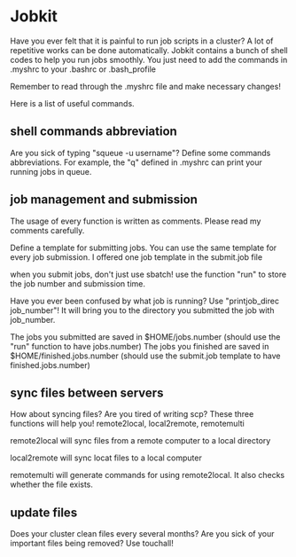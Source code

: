 # Jobkit
Have you ever felt that it is painful to run job scripts in a cluster? A lot of repetitive works can be done automatically. Jobkit contains a bunch of shell codes to help you run jobs smoothly. You just need to add the commands in .myshrc to your .bashrc or .bash_profile

Remember to read through the .myshrc file and make necessary changes!

Here is a list of useful commands.

## shell commands abbreviation
Are you sick of typing "squeue -u username"? Define some commands abbreviations. For example, the "q" defined in .myshrc can print your running jobs in queue.

## job management and submission
The usage of every function is written as comments. Please read my comments carefully.

Define a template for submitting jobs. You can use the same template for every job submission. I offered one job template in the submit.job file

when you submit jobs, don't just use sbatch! use the function "run" to store the job number and submission time. 

Have you ever been confused by what job is running? Use "printjob_direc job_number"! It will bring you to the directory you submitted the job with job_number.

The jobs you submitted are saved in $HOME/jobs.number (should use the "run" function to have jobs.number)
The jobs you finished are saved in $HOME/finished.jobs.number (should use the submit.job template to have finished.jobs.number)

## sync files between servers
How about syncing files? Are you tired of writing scp? These three functions will help you! remote2local, local2remote, remotemulti

remote2local will sync files from a remote computer to a local directory

local2remote will sync locat files to a local computer

remotemulti will generate commands for using remote2local. It also checks whether the file exists.

## update files
Does your cluster clean files every several months? Are you sick of your important files being removed? Use touchall!
